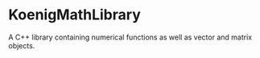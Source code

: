 # KoenigMathLibrary
A C++ library containing numerical functions as well as vector and matrix objects.
